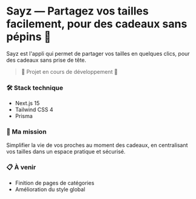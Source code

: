 

# Sayz — Partagez vos tailles facilement, pour des cadeaux sans pépins 🎁
Sayz est l'appli qui permet de partager vos tailles en quelques clics,
pour des cadeaux sans prise de tête.

> 🚧 Projet en cours de développement 🚧

### 🛠️ Stack technique

- Next.js 15
- Tailwind CSS 4
- Prisma

### 🌟 Ma mission
Simplifier la vie de vos proches au moment des cadeaux,
en centralisant vos tailles dans un espace pratique et sécurisé.


### 📋 À venir
- Finition de pages de catégories
- Amélioration du style global


